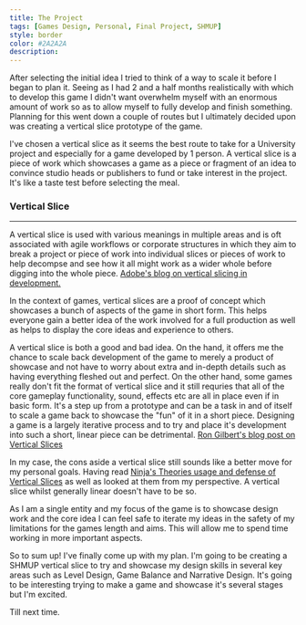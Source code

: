 ```yaml
---
title: The Project
tags: [Games Design, Personal, Final Project, SHMUP]
style: border
color: #2A2A2A
description: 
---
```


After selecting the initial idea I tried to think of a way to scale it before I began to plan it. Seeing as I had 2 and a half months realistically with which to develop this game I didn't want overwhelm myself with an enormous amount of work so as to allow myself to fully develop and finish something. Planning for this went down a couple of routes but I ultimately decided upon was creating a vertical slice prototype of the game.

I've chosen a vertical slice as it seems the best route to take for a University project and especially for a game developed by 1 person. A vertical slice is a piece of work which showcases a game as a piece or fragment of an idea to convince studio heads or publishers to fund or take interest in the project. It's like a taste test before selecting the meal.

### Vertical Slice
---

A vertical slice is used with various meanings in multiple areas and is oft associated with agile workflows or corporate structures in which they aim to break a project or piece of work into individual slices or pieces of work to help decompse and see how it all might work as a wider whole before digging into the whole piece. [Adobe's blog on vertical slicing in development.](https://blogs.adobe.com/agile/2013/09/27/splitting-stories-into-small-vertical-slices/)

In the context of games, vertical slices are a proof of concept which showcases a bunch of aspects of the game in short form. This helps everyone gain a better idea of the work involved for a full production as well as helps to display the core ideas and experience to others.

A vertical slice is both a good and bad idea. On the hand, it offers me the chance to scale back development of the game to merely a product of showcase and not have to worry about extra and in-depth details such as having everything fleshed out and perfect. On the other hand, some games really don't fit the format of vertical slice and it still requries that all of the core gameplay functionality, sound, effects etc are all in place even if in basic form. It's a step up from a prototype and can be a task in and of itself to scale a game back to showcase the "fun" of it in a short piece. Designing a game is a largely iterative process and to try and place it's development into such a short, linear piece can be detrimental. [Ron Gilbert's blog post on Vertical Slices](http://grumpygamer.com/6843121)

In my case, the cons aside a vertical slice still sounds like a better move for my personal goals. Having read [Ninja's Theories usage and defense of Vertical Slices](https://www.hellblade.com/vertical-slice/) as well as looked at them from my perspective. A vertical slice whilst generally linear doesn't have to be so. 

As I am a single entity and my focus of the game is to showcase design work and the core idea I can feel safe to iterate my ideas in the safety of my limitations for the games length and aims. This will allow me to spend time working in more important aspects.

So to sum up! I've finally come up with my plan. I'm going to be creating a SHMUP vertical slice to try and showcase my design skills in several key areas such as Level Design, Game Balance and Narrative Design. It's going to be interesting trying to make a game and showcase it's several stages but I'm excited.

Till next time.